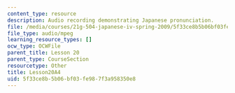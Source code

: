 ```yaml
---
content_type: resource
description: Audio recording demonstrating Japanese pronunciation.
file: /media/courses/21g-504-japanese-iv-spring-2009/5f33ce8b5b06bf03fe987f3a958350e8_Lesson20A4.mp3
file_type: audio/mpeg
learning_resource_types: []
ocw_type: OCWFile
parent_title: Lesson 20
parent_type: CourseSection
resourcetype: Other
title: Lesson20A4
uid: 5f33ce8b-5b06-bf03-fe98-7f3a958350e8
---
```

